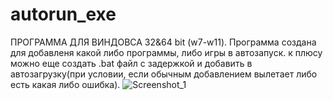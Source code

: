 # autorun_exe
ПРОГРАММА ДЛЯ ВИНДОВСА 32&64 bit (w7-w11).
Программа создана для добавленя какой либо программы, либо игры в автозапуск.
к плюсу можно еще создать .bat файл с задержкой и добавить в автозагрузку(при условии, если обычным добавлением вылетает
либо есть какая либо ошибка).
![Screenshot_1](https://github.com/user-attachments/assets/a0ab9f8d-7a0a-4c41-b284-d7919ed38e03)
